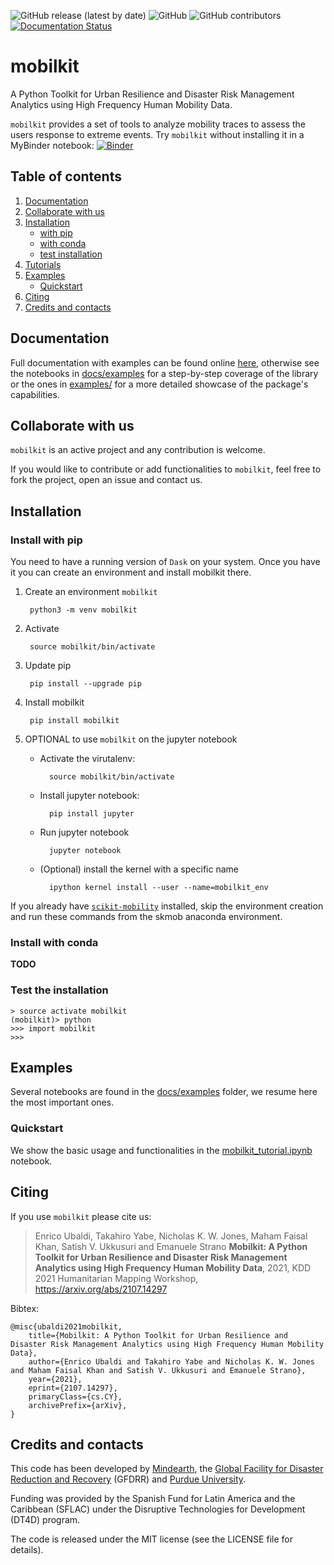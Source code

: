 ![GitHub release (latest by date)](https://img.shields.io/github/v/release/mindearth/mobilkit)
![GitHub](https://img.shields.io/github/license/mindearth/mobilkit)
![GitHub contributors](https://img.shields.io/github/contributors/mindearth/mobilkit)
[![Documentation Status](https://readthedocs.org/projects/mobilkit/badge/?version=latest)](https://mobilkit.readthedocs.io/en/latest/?badge=latest)


# mobilkit

A Python Toolkit for Urban Resilience and Disaster Risk Management Analytics using High Frequency Human Mobility Data.

`mobilkit` provides a set of tools to analyze mobility traces to assess the users response to extreme events.
Try `mobilkit` without installing it in a MyBinder notebook:
[![Binder](https://mybinder.org/badge_logo.svg)](https://mybinder.org/v2/gh/mindearth/mobilkit/main?filepath=docs%2Fexamples%2Fmobilkit_tutorial.ipynb)

## Table of contents
1. [Documentation](#documentation)
1. [Collaborate with us](#collaborate)
1. [Installation](#installation)
	- [with pip](#installation_pip)
	- [with conda](#installation_conda)
	- [test installation](#test_installation)
1. [Tutorials](#tutorials)
1. [Examples](#examples)
	- [Quickstart](#quickstart)
1. [Citing](#citing)
1. [Credits and contacts](#credits)
    
<a id='documentation'></a>
## Documentation

Full documentation with examples can be found online [here](https://mobilkit.readthedocs.io/en/latest/), otherwise see the notebooks in [docs/examples](docs/examples/) for a step-by-step coverage of the library or the ones in [examples/](examples/) for a more detailed showcase of the package's capabilities.


<a id='collaborate'></a>
## Collaborate with us
`mobilkit` is an active project and any contribution is welcome.

If you would like to contribute or add functionalities to `mobilkit`, feel free to fork the project, open an issue and contact us.

<a id='installation'></a>
## Installation

<a id='installation_pip'></a>    
### Install with pip

You need to have a running version of `Dask` on your system. Once you have it you can create an environment and install mobilkit there.

1. Create an environment `mobilkit`

        python3 -m venv mobilkit

2. Activate
    
        source mobilkit/bin/activate

3. Update pip 

        pip install --upgrade pip

4. Install mobilkit

        pip install mobilkit


5. OPTIONAL to use `mobilkit` on the jupyter notebook

	- Activate the virutalenv:
	
			source mobilkit/bin/activate
	
	- Install jupyter notebook:
		
			pip install jupyter 
	
	- Run jupyter notebook
			
			jupyter notebook
			
	- (Optional) install the kernel with a specific name
			
			ipython kernel install --user --name=mobilkit_env
		

If you already have [`scikit-mobility`](https://github.com/scikit-mobility/scikit-mobility) installed, skip the environment creation and run these commands from the skmob anaconda environment.

<a id='installation_conda'></a>
### Install with conda
**TODO**

<a id='test_installation'></a>
### Test the installation

```
> source activate mobilkit
(mobilkit)> python
>>> import mobilkit
>>>
```
<a id='examples'></a>
## Examples

Several notebooks are found in the [docs/examples](docs/examples/) folder, we resume here the most important ones.

<a id='quickstart'></a>
### Quickstart
We show the basic usage and functionalities in the [mobilkit_tutorial.ipynb](docs/examples/mobilkit_tutorial.ipynb) notebook.

<a id='citing'></a>
## Citing
If you use `mobilkit` please cite us: 

> Enrico Ubaldi, Takahiro Yabe, Nicholas K. W. Jones, Maham Faisal Khan, Satish V. Ukkusuri and Emanuele Strano
> **Mobilkit: A Python Toolkit for Urban Resilience and Disaster Risk Management Analytics using High Frequency Human Mobility Data**,
> 2021, KDD 2021 Humanitarian Mapping Workshop, https://arxiv.org/abs/2107.14297

Bibtex:
```
@misc{ubaldi2021mobilkit,
    title={Mobilkit: A Python Toolkit for Urban Resilience and Disaster Risk Management Analytics using High Frequency Human Mobility Data},
    author={Enrico Ubaldi and Takahiro Yabe and Nicholas K. W. Jones and Maham Faisal Khan and Satish V. Ukkusuri and Emanuele Strano},
    year={2021},
    eprint={2107.14297},
    primaryClass={cs.CY},
    archivePrefix={arXiv},
}
```

<a id='credits'></a>
## Credits and contacts
This code has been developed by [Mindearth](https://mindearth.ch), the [Global Facility for Disaster Reduction and Recovery](https://www.gfdrr.org/en) (GFDRR) and [Purdue University](https://www.purdue.edu/).

Funding was provided by the Spanish Fund for Latin America and the Caribbean (SFLAC) under the Disruptive Technologies for Development (DT4D) program.

The code is released under the MIT license (see the LICENSE file for details).
